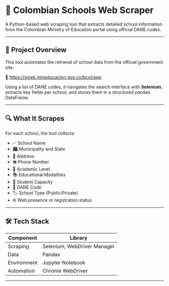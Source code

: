 # 🏫 Colombian Schools Web Scraper

A Python-based web scraping tool that extracts detailed school information from the Colombian Ministry of Education portal using official DANE codes.

---

## 📌 Project Overview

This tool automates the retrieval of school data from the official government site:

🔗 https://sineb.mineducacion.gov.co/bcol/app

Using a list of DANE codes, it navigates the search interface with **Selenium**, extracts key fields per school, and stores them in a structured pandas DataFrame.

---

## 🔍 What It Scrapes

For each school, the tool collects:
- ✅ School Name
- 🏙️ Municipality and State
- 📍 Address
- ☎️ Phone Number
- 🏫 Academic Level
- 📚 Educational Modalities
- 👥 Student Capacity
- 🔢 DANE Code
- 🏷️ School Type (Public/Private)
- 🌐 Web presence or registration status

---

## 🛠️ Tech Stack

| Component | Library |
|----------|---------|
| Scraping | Selenium, WebDriver Manager |
| Data | Pandas |
| Environment | Jupyter Notebook |
| Automation | Chrome WebDriver |

---
